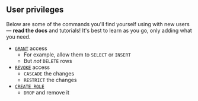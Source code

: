## User privileges

Below are some of the commands you'll find yourself using with new users — **read the docs** and tutorials! It's best to learn as you go, only adding what you need.

- [`GRANT`](https://www.postgresql.org/docs/current/sql-grant.html) access
    - For example, allow them to `SELECT` or `INSERT`
    - But _not_ `DELETE` rows
- [`REVOKE`](https://www.postgresql.org/docs/current/sql-revoke.html) access
    - `CASCADE` the changes
    - `RESTRICT` the changes
- [`CREATE ROLE`](https://www.postgresql.org/docs/current/sql-createrole.html)
    - `DROP` and remove it
